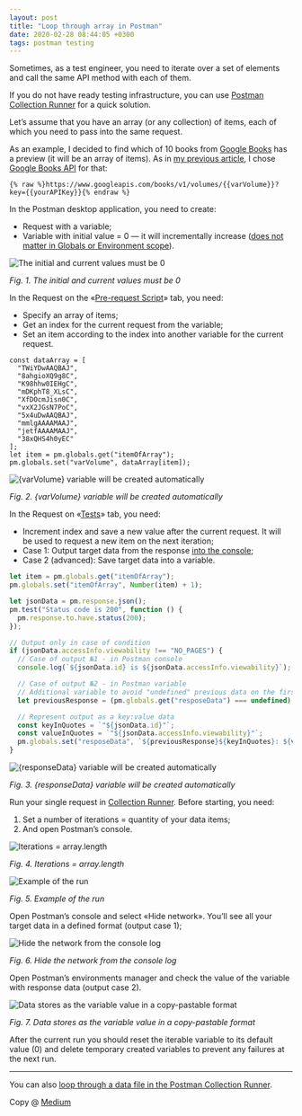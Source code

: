 ```yaml
---
layout: post
title: "Loop through array in Postman"
date: 2020-02-28 08:44:05 +0300
tags: postman testing
---
```


Sometimes, as a test engineer, you need to iterate over a set of elements and call the same API method with each of them.

If you do not have ready testing infrastructure, you can use [Postman Collection Runner](https://learning.postman.com/docs/collections/running-collections/intro-to-collection-runs/) for a quick solution.

Let’s assume that you have an array (or any collection) of items, each of which you need to pass into the same request.

As an example, I decided to find which of 10 books from [Google Books](https://www.google.com/search?tbm=bks&q=dostoevsky) has a preview (it will be an array of items). As in [my previous article](https://adequatica.medium.com/use-postman-collection-runner-as-vulnerability-scanner-aff7471c94fb), I chose [Google Books API](https://developers.google.com/books/docs/v1/using#RetrievingVolume) for that:

```
{% raw %}https://www.googleapis.com/books/v1/volumes/{{varVolume}}?key={{yourAPIKey}}{% endraw %}
```

In the Postman desktop application, you need to create:

- Request with a variable;
- Variable with initial value = 0 — it will incrementally increase ([does not matter in Globals or Environment scope](https://learning.postman.com/docs/sending-requests/variables/)).

![The initial and current values must be 0](/assets/2020-02-28/01-initial-and-current-values.png)

_Fig. 1. The initial and current values must be 0_

In the Request on the «[Pre-request Script](https://learning.postman.com/docs/writing-scripts/pre-request-scripts/)» tab, you need:

- Specify an array of items;
- Get an index for the current request from the variable;
- Set an item according to the index into another variable for the current request.

```
const dataArray = [
  "TWiYDwAAQBAJ",
  "8ahgioXQ9g8C",
  "K98hhw0IEHgC",
  "mDKphT8_XLsC",
  "XfDOcmJisn0C",
  "vxX2JGsN7PoC",
  "5x4uDwAAQBAJ",
  "mmlgAAAAMAAJ",
  "jetfAAAAMAAJ",
  "38xQHS4h0yEC"
];
let item = pm.globals.get("itemOfArray");
pm.globals.set("varVolume", dataArray[item]);
```

![{varVolume} variable will be created automatically](/assets/2020-02-28/02-varVolume-variable.png)

_Fig. 2. {varVolume} variable will be created automatically_

In the Request on «[Tests](https://learning.postman.com/docs/postman/scripts/test-scripts/)» tab, you need:

- Increment index and save a new value after the current request. It will be used to request a new item on the next iteration;
- Case 1: Output target data from the response [into the console](https://learning.postman.com/docs/sending-requests/troubleshooting-api-requests/);
- Case 2 (advanced): Save target data into a variable.

```JavaScript
let item = pm.globals.get("itemOfArray");
pm.globals.set("itemOfArray", Number(item) + 1);

let jsonData = pm.response.json();
pm.test("Status code is 200", function () {
  pm.response.to.have.status(200);
});

// Output only in case of condition
if (jsonData.accessInfo.viewability !== "NO_PAGES") {
  // Case of output №1 - in Postman console
  console.log(`${jsonData.id} is ${jsonData.accessInfo.viewability}`);

  // Case of output №2 - in Postman variable
  // Additional variable to avoid "undefined" previous data on the first iteration
  let previousResponse = (pm.globals.get("resposeData") === undefined) ? '' : `${pm.globals.get("resposeData")}, `;

  // Represent output as a key:value data
  const keyInQuotes = `"${jsonData.id}"`;
  const valueInQuotes = `"${jsonData.accessInfo.viewability}"`;
  pm.globals.set("resposeData", `${previousResponse}${keyInQuotes}: ${valueInQuotes}`);
}
```

![{responseData} variable will be created automatically](/assets/2020-02-28/03-responseData-variable.png)

_Fig. 3. {responseData} variable will be created automatically_

Run your single request in [Collection Runner](https://learning.postman.com/docs/running-collections/intro-to-collection-runs/). Before starting, you need:

1. Set a number of iterations = quantity of your data items;
2. And open Postman’s console.

![Iterations = array.length](/assets/2020-02-28/04-iterations.png)

_Fig. 4. Iterations = array.length_

![Example of the run](/assets/2020-02-28/05-example-of-the-run.png)

_Fig. 5. Example of the run_

Open Postman’s console and select «Hide network». You’ll see all your target data in a defined format (output case 1);

![Hide the network from the console log](/assets/2020-02-28/06-hide-the-network.png)

_Fig. 6. Hide the network from the console log_

Open Postman’s environments manager and check the value of the variable with response data (output case 2).

![Data stores as the variable value in a copy-pastable format](/assets/2020-02-28/07-copy-pastable-format.png)

_Fig. 7. Data stores as the variable value in a copy-pastable format_

After the current run you should reset the iterable variable to its default value (0) and delete temporary created variables to prevent any failures at the next run.

---

You can also [loop through a data file in the Postman Collection Runner](https://blog.postman.com/looping-through-a-data-file-in-the-postman-collection-runner/).

Copy @ [Medium](https://adequatica.medium.com/loop-through-array-in-postman-f944a5265d62)
